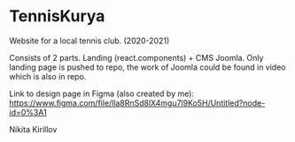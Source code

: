 # TennisKurya
Website for a local tennis club. (2020-2021)

Consists of 2 parts. Landing (react.components) + CMS Joomla. 
Only landing page is pushed to repo, the work of Joomla could be found in video which is also in repo.

Link to design page in Figma (also created by me): https://www.figma.com/file/lla8RnSd8lX4mgu7l9Ko5H/Untitled?node-id=0%3A1

Nikita Kirillov 
